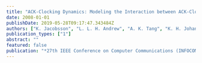 ```yaml
---
title: "ACK-Clocking Dynamics: Modeling the Interaction between ACK-Clock and Network"
date: 2008-01-01
publishDate: 2019-05-28T09:17:47.343484Z
authors: ["K. Jacobsson", "L. L. H. Andrew", "A. K. Tang", "K. H. Johansson", "H. Hjalmarsson", "S. H. Low"]
publication_types: ["1"]
abstract: ""
featured: false
publication: "*27th IEEE Conference on Computer Communications (INFOCOM 2008)*"
---
```


